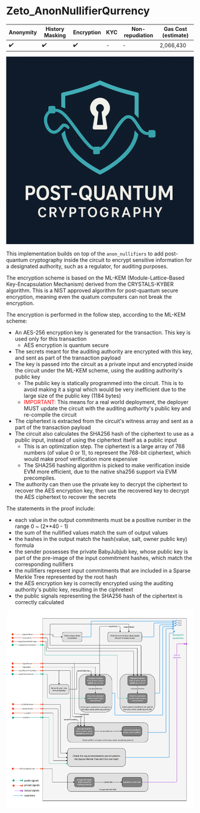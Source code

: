 # Zeto_AnonNullifierQurrency

| Anonymity          | History Masking    | Encryption         | KYC | Non-repudiation | Gas Cost (estimate) |
| ------------------ | ------------------ | ------------------ | --- | --------------- | ------------------- |
| :heavy_check_mark: | :heavy_check_mark: | :heavy_check_mark: | -   | -               | 2,066,430           |

![pqc](../images/pqc-dark.png)

This implementation builds on top of the `anon_nullifiers` to add post-quantum cryptography inside the circuit to encrypt sensitive information for a designated authority, such as a regulator, for auditing purposes.

The encryption scheme is based on the ML-KEM (Module-Lattice-Based Key-Encapsulation Mechanism) derived from the CRYSTALS-KYBER algorithm. This is a NIST approved algorithm for post-quantum secure encryption, meaning even the quatum computers can not break the encryption.

The encryption is performed in the follow step, according to the ML-KEM scheme:

- An AES-256 encryption key is generated for the transaction. This key is used only for this transaction
  - AES encryption is quantum secure
- The secrets meant for the auditing authority are encrypted with this key, and sent as part of the transaction payload
- The key is passed into the circuit as a private input and encrypted inside the circuit under the ML-KEM scheme, using the auditing authority's public key
  - The public key is statically programmed into the circuit. This is to avoid making it a signal which would be very inefficient due to the large size of the public key (1184 bytes)
  - <span style="color:red">IMPORTANT:</span> This means for a real world deployment, the deployer MUST update the circuit with the auditing authority's public key and re-compile the circuit
- The ciphertext is extracted from the circuit's witness array and sent as a part of the transaction payload
- The circuit also calculates the SHA256 hash of the ciphertext to use as a public input, instead of using the ciphertext itself as a public input
  - This is an optimization step. The ciphertext is a large array of 768 numbers (of value 0 or 1), to represent the 768-bit ciphertext, which would make proof verification more expensive
  - The SHA256 hashing algorithm is picked to make verification inside EVM more efficient, due to the native sha256 support via EVM precompiles.
- The authority can then use the private key to decrypt the ciphertext to recover the AES encryption key, then use the recovered key to decrypt the AES ciphertext to recover the secrets

The statements in the proof include:

- each value in the output commitments must be a positive number in the range 0 ~ (2\*\*40 - 1)
- the sum of the nullified values match the sum of output values
- the hashes in the output match the hash(value, salt, owner public key) formula
- the sender possesses the private BabyJubjub key, whose public key is part of the pre-image of the input commitment hashes, which match the corresponding nullifiers
- the nullifiers represent input commitments that are included in a Sparse Merkle Tree represented by the root hash
- the AES encryption key is correctly encrypted using the auditing authority's public key, resulting in the ciphretext
- the public signals representing the SHA256 hash of the ciphertext is correctly calculated

![wiring_anon_nullifier_qurrency](../images/circuit_wiring_anon_nullifier_qurrency.jpg)
